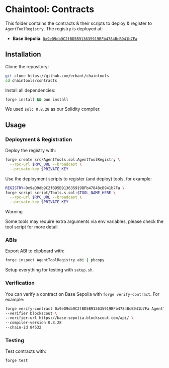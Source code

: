 # Chaintool: Contracts

This folder contains the contracts & their scripts to deploy & register to `AgentToolRegistry`. The registry is deployed at:

- **Base Sepolia**: [`0x9eD9db9C2fBD5B913635919BFb4784BcB941b7Fa`](https://base-sepolia.blockscout.com/address/0x9eD9db9C2fBD5B913635919BFb4784BcB941b7Fa)

## Installation

Clone the repository:

```sh
git clone https://github.com/erhant/chaintools
cd chaintools/contracts
```

Install all dependencies:

```sh
forge install && bun install
```

We used `solc 0.8.28` as our Solidity compiler.

## Usage

### Deployment & Registration

Deploy the registry with:

```sh
forge create src/AgentTools.sol:AgentToolRegistry \
  --rpc-url $RPC_URL --broadcast \
  --private-key $PRIVATE_KEY
```

Use the deployment scripts to register (and deploy) tools, for example:

```sh
REGISTRY=0x9eD9db9C2fBD5B913635919BFb4784BcB941b7Fa \
forge script script/Tools.s.sol:$TOOL_NAME_HERE \
  --rpc-url $RPC_URL --broadcast \
  --private-key $PRIVATE_KEY
```

> [!WARNING]
>
> Some tools may require extra arguments via env variables, please check the tool script for more detail.

### ABIs

Export ABI to clipboard with:

```sh
forge inspect AgentToolRegistry abi | pbcopy
```

Setup everything for testing with `setup.sh`.

### Verification

You can verify a contract on Base Sepolia with `forge verify-contract`. For example:

```sh
forge verify-contract 0x9eD9db9C2fBD5B913635919BFb4784BcB941b7Fa AgentToolRegistry \
--verifier blockscout \
--verifier-url https://base-sepolia.blockscout.com/api/ \
--compiler-version 0.8.28
--chain-id 84532
```

### Testing

Test contracts with:

```sh
forge test
```
